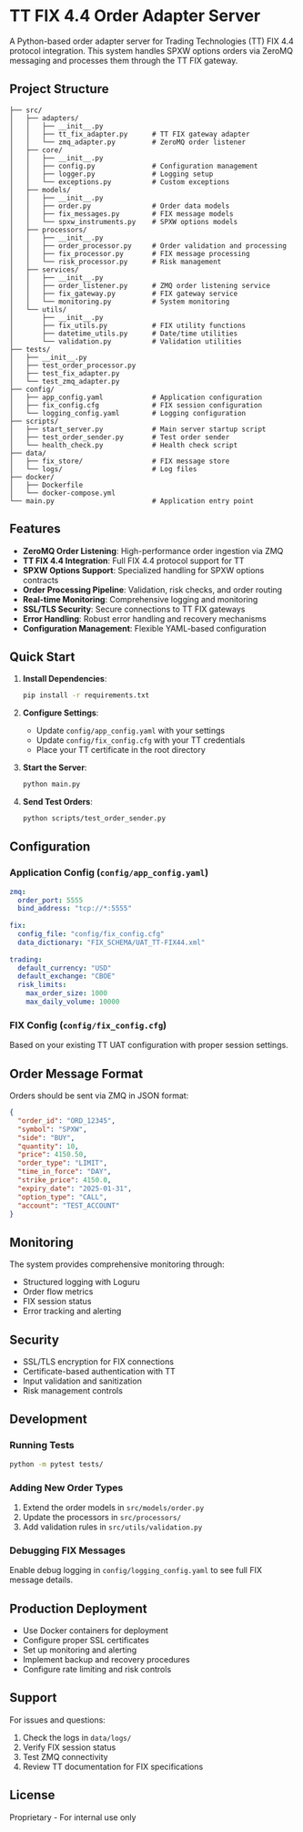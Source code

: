 # TT FIX 4.4 Order Adapter Server

A Python-based order adapter server for Trading Technologies (TT) FIX 4.4 protocol integration. This system handles SPXW options orders via ZeroMQ messaging and processes them through the TT FIX gateway.

## Project Structure

```
├── src/
│   ├── adapters/
│   │   ├── __init__.py
│   │   ├── tt_fix_adapter.py      # TT FIX gateway adapter
│   │   └── zmq_adapter.py         # ZeroMQ order listener
│   ├── core/
│   │   ├── __init__.py
│   │   ├── config.py              # Configuration management
│   │   ├── logger.py              # Logging setup
│   │   └── exceptions.py          # Custom exceptions
│   ├── models/
│   │   ├── __init__.py
│   │   ├── order.py               # Order data models
│   │   ├── fix_messages.py        # FIX message models
│   │   └── spxw_instruments.py    # SPXW options models
│   ├── processors/
│   │   ├── __init__.py
│   │   ├── order_processor.py     # Order validation and processing
│   │   ├── fix_processor.py       # FIX message processing
│   │   └── risk_processor.py      # Risk management
│   ├── services/
│   │   ├── __init__.py
│   │   ├── order_listener.py      # ZMQ order listening service
│   │   ├── fix_gateway.py         # FIX gateway service
│   │   └── monitoring.py          # System monitoring
│   └── utils/
│       ├── __init__.py
│       ├── fix_utils.py           # FIX utility functions
│       ├── datetime_utils.py      # Date/time utilities
│       └── validation.py          # Validation utilities
├── tests/
│   ├── __init__.py
│   ├── test_order_processor.py
│   ├── test_fix_adapter.py
│   └── test_zmq_adapter.py
├── config/
│   ├── app_config.yaml            # Application configuration
│   ├── fix_config.cfg             # FIX session configuration
│   └── logging_config.yaml        # Logging configuration
├── scripts/
│   ├── start_server.py            # Main server startup script
│   ├── test_order_sender.py       # Test order sender
│   └── health_check.py            # Health check script
├── data/
│   ├── fix_store/                 # FIX message store
│   └── logs/                      # Log files
├── docker/
│   ├── Dockerfile
│   └── docker-compose.yml
└── main.py                        # Application entry point
```

## Features

- **ZeroMQ Order Listening**: High-performance order ingestion via ZMQ
- **TT FIX 4.4 Integration**: Full FIX 4.4 protocol support for TT
- **SPXW Options Support**: Specialized handling for SPXW options contracts
- **Order Processing Pipeline**: Validation, risk checks, and order routing
- **Real-time Monitoring**: Comprehensive logging and monitoring
- **SSL/TLS Security**: Secure connections to TT FIX gateways
- **Error Handling**: Robust error handling and recovery mechanisms
- **Configuration Management**: Flexible YAML-based configuration

## Quick Start

1. **Install Dependencies**:
   ```bash
   pip install -r requirements.txt
   ```

2. **Configure Settings**:
   - Update `config/app_config.yaml` with your settings
   - Update `config/fix_config.cfg` with your TT credentials
   - Place your TT certificate in the root directory

3. **Start the Server**:
   ```bash
   python main.py
   ```

4. **Send Test Orders**:
   ```bash
   python scripts/test_order_sender.py
   ```

## Configuration

### Application Config (`config/app_config.yaml`)
```yaml
zmq:
  order_port: 5555
  bind_address: "tcp://*:5555"
  
fix:
  config_file: "config/fix_config.cfg"
  data_dictionary: "FIX_SCHEMA/UAT_TT-FIX44.xml"
  
trading:
  default_currency: "USD"
  default_exchange: "CBOE"
  risk_limits:
    max_order_size: 1000
    max_daily_volume: 10000
```

### FIX Config (`config/fix_config.cfg`)
Based on your existing TT UAT configuration with proper session settings.

## Order Message Format

Orders should be sent via ZMQ in JSON format:

```json
{
  "order_id": "ORD_12345",
  "symbol": "SPXW",
  "side": "BUY",
  "quantity": 10,
  "price": 4150.50,
  "order_type": "LIMIT",
  "time_in_force": "DAY",
  "strike_price": 4150.0,
  "expiry_date": "2025-01-31",
  "option_type": "CALL",
  "account": "TEST_ACCOUNT"
}
```

## Monitoring

The system provides comprehensive monitoring through:
- Structured logging with Loguru
- Order flow metrics
- FIX session status
- Error tracking and alerting

## Security

- SSL/TLS encryption for FIX connections
- Certificate-based authentication with TT
- Input validation and sanitization
- Risk management controls

## Development

### Running Tests
```bash
python -m pytest tests/
```

### Adding New Order Types
1. Extend the order models in `src/models/order.py`
2. Update the processors in `src/processors/`
3. Add validation rules in `src/utils/validation.py`

### Debugging FIX Messages
Enable debug logging in `config/logging_config.yaml` to see full FIX message details.

## Production Deployment

- Use Docker containers for deployment
- Configure proper SSL certificates
- Set up monitoring and alerting
- Implement backup and recovery procedures
- Configure rate limiting and risk controls

## Support

For issues and questions:
1. Check the logs in `data/logs/`
2. Verify FIX session status
3. Test ZMQ connectivity
4. Review TT documentation for FIX specifications

## License

Proprietary - For internal use only